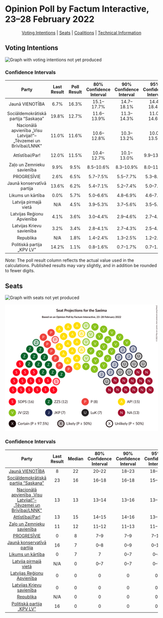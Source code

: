 # Opinion Poll by Factum Interactive, 23–28 February 2022

<p align="center"><a href="#voting-intentions">Voting Intentions</a> | <a href="#seats">Seats</a> | <a href="#coalitions">Coalitions</a> | <a href="#technical-information">Technical Information</a></p>

## Voting Intentions

![Graph with voting intentions not yet produced](2022-02-28-FactumInteractive.png "Voting Intentions")

### Confidence Intervals

| Party | Last Result | Poll Result | 80% Confidence Interval | 90% Confidence Interval | 95% Confidence Interval | 99% Confidence Interval |
|:-----:|:-----------:|:-----------:|:-----------------------:|:-----------------------:|:-----------------------:|:-----------------------:|
| Jaunā VIENOTĪBA | 6.7% | 16.3% | 15.1–17.7% |14.7–18.1% |14.4–18.4% |13.8–19.1% |
| Sociāldemokrātiskā partija “Saskaņa” | 19.8% | 12.7% | 11.6–13.9% |11.3–14.3% |11.0–14.6% |10.5–15.2% |
| Nacionālā apvienība „Visu Latvijai!”–„Tēvzemei un Brīvībai/LNNK” | 11.0% | 11.6% | 10.6–12.8% |10.3–13.2% |10.0–13.5% |9.5–14.1% |
| Attīstībai/Par! | 12.0% | 11.5% | 10.4–12.7% |10.1–13.0% |9.9–13.3% |9.4–13.9% |
| Zaļo un Zemnieku savienība | 9.9% | 9.5% | 8.5–10.6% |8.3–10.9% |8.0–11.2% |7.6–11.8% |
| PROGRESĪVIE | 2.6% | 6.5% | 5.7–7.5% |5.5–7.7% |5.3–8.0% |4.9–8.4% |
| Jaunā konservatīvā partija | 13.6% | 6.2% | 5.4–7.1% |5.2–7.4% |5.0–7.6% |4.7–8.1% |
| Likums un kārtība | 0.0% | 5.7% | 5.0–6.6% |4.8–6.9% |4.6–7.1% |4.3–7.6% |
| Latvija pirmajā vietā | N/A | 4.5% | 3.9–5.3% |3.7–5.6% |3.5–5.8% |3.2–6.2% |
| Latvijas Reģionu Apvienība | 4.1% | 3.6% | 3.0–4.4% |2.9–4.6% |2.7–4.8% |2.5–5.2% |
| Latvijas Krievu savienība | 3.2% | 3.4% | 2.8–4.1% |2.7–4.3% |2.5–4.5% |2.3–4.9% |
| Republika | N/A | 1.8% | 1.4–2.4% |1.3–2.5% |1.2–2.7% |1.1–3.0% |
| Politiskā partija „KPV LV” | 14.2% | 1.1% | 0.8–1.6% |0.7–1.7% |0.7–1.9% |0.6–2.1% |

*Note:* The poll result column reflects the actual value used in the calculations. Published results may vary slightly, and in addition be rounded to fewer digits.

## Seats

![Graph with seats not yet produced](2022-02-28-FactumInteractive-seats.png "Seats")

![Graph with seating plan not yet produced](2022-02-28-FactumInteractive-seating-plan.png "Seating Plan")

### Confidence Intervals

| Party | Last Result | Median | 80% Confidence Interval | 90% Confidence Interval | 95% Confidence Interval | 99% Confidence Interval |
|:-----:|:-----------:|:------:|:-----------------------:|:-----------------------:|:-----------------------:|:-----------------------:|
| <a href="#jaunā-vienotība">Jaunā VIENOTĪBA</a> | 8 | 22 | 20–22 |18–23 |18–24 |17–24 |
| <a href="#sociāldemokrātiskā-partija-“saskaņa”">Sociāldemokrātiskā partija “Saskaņa”</a> | 23 | 16 | 16–18 |16–18 |15–19 |15–20 |
| <a href="#nacionālā-apvienība-„visu-latvijai!”–„tēvzemei-un-brīvībai/lnnk”">Nacionālā apvienība „Visu Latvijai!”–„Tēvzemei un Brīvībai/LNNK”</a> | 13 | 13 | 13–14 |13–16 |13–17 |11–17 |
| <a href="#attīstībai/par!">Attīstībai/Par!</a> | 13 | 15 | 14–15 |14–16 |13–16 |11–17 |
| <a href="#zaļo-un-zemnieku-savienība">Zaļo un Zemnieku savienība</a> | 11 | 12 | 11–12 |11–13 |11–13 |11–16 |
| <a href="#progresīvie">PROGRESĪVIE</a> | 0 | 8 | 7–9 |7–9 |7–10 |7–11 |
| <a href="#jaunā-konservatīvā-partija">Jaunā konservatīvā partija</a> | 16 | 7 | 0–8 |0–9 |0–10 |0–10 |
| <a href="#likums-un-kārtība">Likums un kārtība</a> | 0 | 7 | 7 |0–7 |0–8 |0–10 |
| <a href="#latvija-pirmajā-vietā">Latvija pirmajā vietā</a> | N/A | 0 | 0–7 |0–7 |0–7 |0–7 |
| <a href="#latvijas-reģionu-apvienība">Latvijas Reģionu Apvienība</a> | 0 | 0 | 0 |0 |0 |0 |
| <a href="#latvijas-krievu-savienība">Latvijas Krievu savienība</a> | 0 | 0 | 0 |0 |0 |0 |
| <a href="#republika">Republika</a> | N/A | 0 | 0 |0 |0 |0 |
| <a href="#politiskā-partija-„kpv-lv”">Politiskā partija „KPV LV”</a> | 16 | 0 | 0 |0 |0 |0 |

